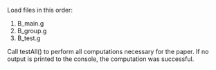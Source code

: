 Load files in this order:
1. B_main.g
2. B_group.g
3. B_test.g

Call testAll() to perform all computations necessary for the paper. If no output is printed to the console, the computation was successful.
